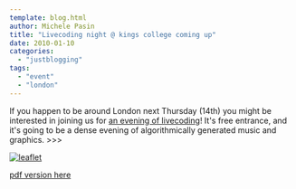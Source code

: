 ```yaml
---
template: blog.html
author: Michele Pasin
title: "Livecoding night @ kings college coming up"
date: 2010-01-10
categories: 
  - "justblogging"
tags: 
  - "event"
  - "london"
---
```


If you happen to be around London next Thursday (14th) you might be interested in joining us for [an evening of livecoding](http://staff.cch.kcl.ac.uk/~mpasin/events/livecoding/)! It's free entrance, and it's going to be a dense evening of algorithmically generated music and graphics. >>>

[![](http://magicrebirth.webfactional.com/blog/wp-content/uploads/2010/01/leaflet1.png?w=211 "leaflet")](http://magicrebirth.webfactional.com/blog/wp-content/uploads/2010/01/leaflet1.png)

[pdf version here](http://magicrebirth.webfactional.com/blog/wp-content/uploads/2010/01/leaflet1.pdf)
